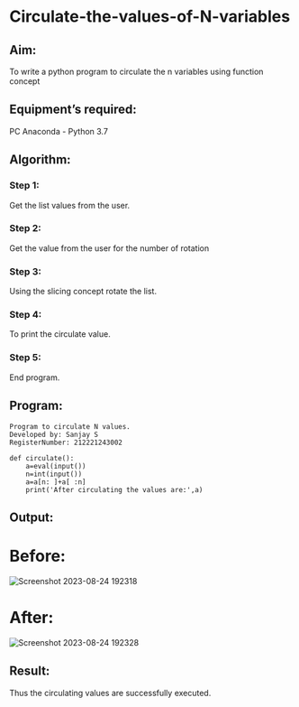 # Circulate-the-values-of-N-variables
## Aim:
To write a python program to circulate the n variables using function concept
## Equipment’s required:
PC
Anaconda - Python 3.7
## Algorithm: 
### Step 1: 
Get the list values from the user.
### Step 2: 
Get the value from the user for the number of rotation
### Step 3: 
Using the slicing concept rotate the list.
### Step 4: 
To print the circulate value.
### Step 5: 
End program.
## Program:
```
Program to circulate N values.
Developed by: Sanjay S
RegisterNumber: 212221243002
```
```
def circulate():
    a=eval(input())
    n=int(input())
    a=a[n: ]+a[ :n]
    print('After circulating the values are:',a)
```
## Output:
# Before:
![Screenshot 2023-08-24 192318](https://github.com/sanjay5656/Circulate-the-values-of-N-variables/assets/115128955/ad08c37a-dd72-4ce3-9050-30e89f47ad0f)
# After:
![Screenshot 2023-08-24 192328](https://github.com/sanjay5656/Circulate-the-values-of-N-variables/assets/115128955/92e26f59-f26f-4cc6-b97c-4939a4e912b7)
## Result:
Thus the circulating values are successfully executed. 
